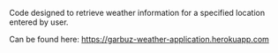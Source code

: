 Code designed to retrieve weather information for a specified location entered by user.

Can be found here: https://garbuz-weather-application.herokuapp.com

